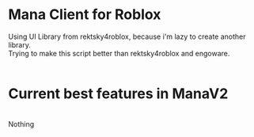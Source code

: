 # Mana Сlient for Roblox
Using UI Library from rektsky4roblox, because i'm lazy to create another library.
<br> Trying to make this script better than rektsky4roblox and engoware.
<br>
<br>
# Current best features in ManaV2
<br> Nothing
